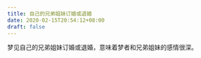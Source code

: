 ```yaml
---
title: 自己的兄弟姐妹订婚或退婚
date: 2020-02-15T20:54:12+08:00
draft: false
---
```


梦见自己的兄弟姐妹订婚或退婚，意味着梦者和兄弟姐妹的感情很深。<br>
